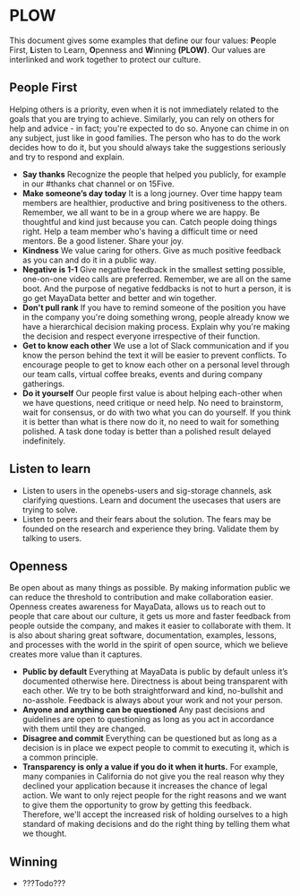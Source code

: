 # PLOW

This document gives some examples that define our four values: **P**eople First, **L**isten to Learn, **O**penness and **W**inning **(PLOW)**. Our values are interlinked and work together to protect our culture. 

## People First
Helping others is a priority, even when it is not immediately related to the goals that you are trying to achieve. Similarly, you can rely on others for help and advice - in fact; you're expected to do so. Anyone can chime in on any subject, just like in good families. The person who has to do the work decides how to do it, but you should always take the suggestions seriously and try to respond and explain.

- **Say thanks** Recognize the people that helped you publicly, for example in our #thanks chat channel or on 15Five.
- **Make someone’s day today** It is a long journey. Over time happy team members are healthier, productive and bring positiveness to the others. Remember, we all want to be in a group where we are happy. Be thoughtful and kind just because you can. Catch people doing things right. Help a team member who's having a difficult time or need mentors. Be a good listener. Share your joy. 
- **Kindness** We value caring for others. Give as much positive feedback as you can and do it in a public way.
- **Negative is 1-1** Give negative feedback in the smallest setting possible, one-on-one video calls are preferred. Remember, we are all on the same boot. And the purpose of negative feddbacks is not to hurt a person, it is go get MayaData better and better and win together.
- **Don't pull rank** If you have to remind someone of the position you have in the company you're doing something wrong, people already know we have a hierarchical decision making process. Explain why you're making the decision and respect everyone irrespective of their function.
- **Get to know each other** We use a lot of Slack communication and if you know the person behind the text it will be easier to prevent conflicts. To encourage people to get to know each other on a personal level through our team calls, virtual coffee breaks, events and during company gatherings.
- **Do it yourself** Our people first value is about helping each-other when we have questions, need critique or need help. No need to brainstorm, wait for consensus, or do with two what you can do yourself. If you think it is better than what is there now do it, no need to wait for something polished. A task done today is better than a polished result delayed indefinitely.

## Listen to learn
- Listen to users in the openebs-users and sig-storage channels, ask clarifying questions. Learn and document the usecases that users are trying to solve.
- Listen to peers and their fears about the solution. The fears may be founded on the research and experience they bring. Validate them by talking to users. 


## Openness 
Be open about as many things as possible. By making information public we can reduce the threshold to contribution and make collaboration easier. Openness creates awareness for MayaData, allows us to reach out to people that care about our culture, it gets us more and faster feedback from people outside the company, and makes it easier to collaborate with them. It is also about sharing great software, documentation, examples, lessons, and processes with the world in the spirit of open source, which we believe creates more value than it captures.

- **Public by default** Everything at MayaData is public by default unless it’s documented otherwise here.
Directness is about being transparent with each other. We try to be both straightforward and kind, no-bullshit and no-asshole. Feedback is always about your work and not your person. 
- **Anyone and anything can be questioned** Any past decisions and guidelines are open to questioning as long as you act in accordance with them until they are changed.
- **Disagree and commit** Everything can be questioned but as long as a decision is in place we expect people to commit to executing it, which is a common principle.
- **Transparency is only a value if you do it when it hurts.** For example, many companies in California do not give you the real reason why they declined your application because it increases the chance of legal action. We want to only reject people for the right reasons and we want to give them the opportunity to grow by getting this feedback. Therefore, we'll accept the increased risk of holding ourselves to a high standard of making decisions and do the right thing by telling them what we thought.


## Winning
- ???Todo???
